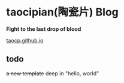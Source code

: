 taocipian(陶瓷片) Blog
========================

**Fight to the last drop of blood**

[taocp.github.io](http://taocp.github.io)

todo
----
~~a new template~~
deep in "hello, world"
